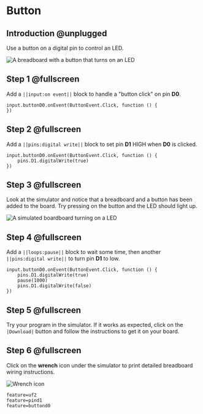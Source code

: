 # Button

## Introduction @unplugged

Use a button on a digital pin to control an LED.

![A breadboard with a button that turns on an LED](/static/projects/digital-io/button-led/gallery.gif)

## Step 1 @fullscreen

Add a ``||input:on event||`` block to handle a "button click" on pin **D0**.

```blocks
input.buttonD0.onEvent(ButtonEvent.Click, function () {
})
```

## Step 2 @fullscreen

Add a ``||pins:digital write||`` block to set pin **D1** HIGH when **D0** is clicked.

```blocks
input.buttonD0.onEvent(ButtonEvent.Click, function () {
    pins.D1.digitalWrite(true)
})
```

## Step 3 @fullscreen

Look at the simulator and notice that a breadboard and a button has been added to the board.
Try pressing on the button and the LED should light up.

![A simulated boardboard turning on a LED](/static/projects/digital-io/button-led/led-on.gif)

## Step 4 @fullscreen

Add a ``||loops:pause||`` block to wait some time, then another ``||pins:digital write||`` to 
turn pin **D1** to low.

```blocks
input.buttonD0.onEvent(ButtonEvent.Click, function () {
    pins.D1.digitalWrite(true)
    pause(1000)
    pins.D1.digitalWrite(false)    
})
```

## Step 5 @fullscreen

Try your program in the simulator. If it works as expected, click on the ``|Download|`` button
and follow the instructions to get it on your board.

## Step 6 @fullscreen

Click on the **wrench** icon under the simulator to print detailed breadboard wiring instructions.

![Wrench icon](/static/projects/digital-io/button-led/wrench.png)

```config
feature=uf2
feature=pind1
feature=buttond0
```